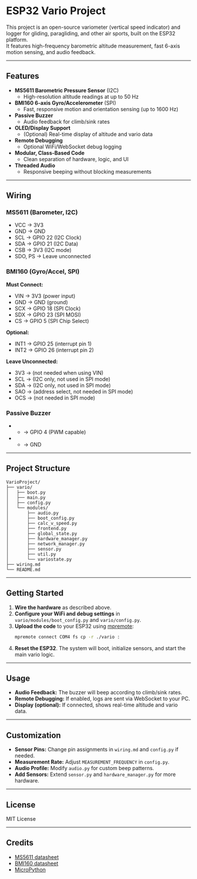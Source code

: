 # ESP32 Vario Project

This project is an open-source variometer (vertical speed indicator) and logger for gliding, paragliding, and other air sports, built on the ESP32 platform.  
It features high-frequency barometric altitude measurement, fast 6-axis motion sensing, and audio feedback.

---

## Features

- **MS5611 Barometric Pressure Sensor** (I2C)
  - High-resolution altitude readings at up to 50 Hz
- **BMI160 6-axis Gyro/Accelerometer** (SPI)
  - Fast, responsive motion and orientation sensing (up to 1600 Hz)
- **Passive Buzzer**
  - Audio feedback for climb/sink rates
- **OLED/Display Support**
  - (Optional) Real-time display of altitude and vario data
- **Remote Debugging**
  - Optional WiFi/WebSocket debug logging
- **Modular, Class-Based Code**
  - Clean separation of hardware, logic, and UI
- **Threaded Audio**
  - Responsive beeping without blocking measurements

---

## Wiring

### MS5611 (Barometer, I2C)
- VCC → 3V3
- GND → GND
- SCL → GPIO 22 (I2C Clock)
- SDA → GPIO 21 (I2C Data)
- CSB → 3V3 (I2C mode)
- SDO, PS → Leave unconnected

### BMI160 (Gyro/Accel, SPI)
**Must Connect:**
- VIN → 3V3 (power input)
- GND → GND (ground)
- SCX → GPIO 18 (SPI Clock)
- SDX → GPIO 23 (SPI MOSI)
- CS → GPIO 5 (SPI Chip Select)

**Optional:**
- INT1 → GPIO 25 (interrupt pin 1)
- INT2 → GPIO 26 (interrupt pin 2)

**Leave Unconnected:**
- 3V3 → (not needed when using VIN)
- SCL → (I2C only, not used in SPI mode)
- SDA → (I2C only, not used in SPI mode)
- SAO → (address select, not needed in SPI mode)
- OCS → (not needed in SPI mode)

### Passive Buzzer
- + → GPIO 4 (PWM capable)
- - → GND

---

## Project Structure

```
VarioProject/
├── vario/
│   ├── boot.py
│   ├── main.py
│   ├── config.py
│   └── modules/
│       ├── audio.py
│       ├── boot_config.py
│       ├── calc_v_speed.py
│       ├── frontend.py
│       ├── global_state.py
│       ├── hardware_manager.py
│       ├── network_manager.py
│       ├── sensor.py
│       ├── util.py
│       └── variostate.py
├── wiring.md
└── README.md
```

---

## Getting Started

1. **Wire the hardware** as described above.
2. **Configure your WiFi and debug settings** in `vario/modules/boot_config.py` and `vario/config.py`.
3. **Upload the code** to your ESP32 using [mpremote](https://github.com/micropython/micropython/tree/master/tools/mpremote):
   ```bash
   mpremote connect COM4 fs cp -r ./vario :
   ```
4. **Reset the ESP32**. The system will boot, initialize sensors, and start the main vario logic.

---

## Usage

- **Audio Feedback:** The buzzer will beep according to climb/sink rates.
- **Remote Debugging:** If enabled, logs are sent via WebSocket to your PC.
- **Display (optional):** If connected, shows real-time altitude and vario data.

---

## Customization

- **Sensor Pins:** Change pin assignments in `wiring.md` and `config.py` if needed.
- **Measurement Rate:** Adjust `MEASUREMENT_FREQUENCY` in `config.py`.
- **Audio Profile:** Modify `audio.py` for custom beep patterns.
- **Add Sensors:** Extend `sensor.py` and `hardware_manager.py` for more hardware.

---

## License

MIT License

---

## Credits

- [MS5611 datasheet](https://www.te.com/usa-en/product-CAT-BLPS0036.html)
- [BMI160 datasheet](https://www.bosch-sensortec.com/products/motion-sensors/imus/bmi160/)
- [MicroPython](https://micropython.org/)